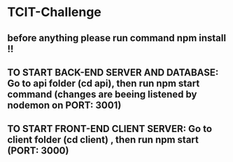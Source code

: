 # TCIT-Challenge

## before anything please run command npm install !!

## TO START BACK-END SERVER AND DATABASE: Go to api folder (cd api), then run npm start command (changes are beeing listened by nodemon on PORT: 3001)

## TO START FRONT-END CLIENT SERVER: Go to client folder (cd client) , then run npm start (PORT: 3000)

